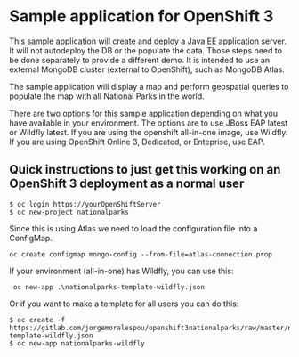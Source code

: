 # Sample application for OpenShift 3

This sample application will create and deploy a Java EE application server. It will not autodeploy the DB or the populate the data.
Those steps need to be done separately to provide a different demo. It is intended to use an external MongoDB cluster (external
to OpenShift), such as MongoDB Atlas.

The sample application will display a map and perform geospatial queries to populate the map with all National Parks in the world.

There are two options for this sample application depending on what you have available in your environment.  The options are to use JBoss EAP latest or Wildfly latest.  If you are using the openshift all-in-one image, use Wildfly.  If you are using OpenShift Online 3, Dedicated, or Enteprise, use EAP.

## Quick instructions to just get this working on an OpenShift 3 deployment as a normal user

````
$ oc login https://yourOpenShiftServer
$ oc new-project nationalparks
````
Since this is using Atlas we need to load the configuration file into a ConfigMap. 
`````
oc create configmap mongo-config --from-file=atlas-connection.prop
`````
If your environment (all-in-one) has Wildfly, you can use this:
`````
 oc new-app .\nationalparks-template-wildfly.json
`````

Or if you want to make a template for all users you can do this:

`````
$ oc create -f https://gitlab.com/jorgemoralespou/openshift3nationalparks/raw/master/nationalparks-template-wildfly.json
$ oc new-app nationalparks-wildfly
`````
